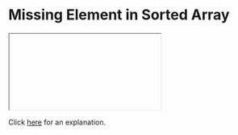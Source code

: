 # Missing Element in Sorted Array 

<iframe></iframe>

Click [here](Explanation.md) for an explanation.

